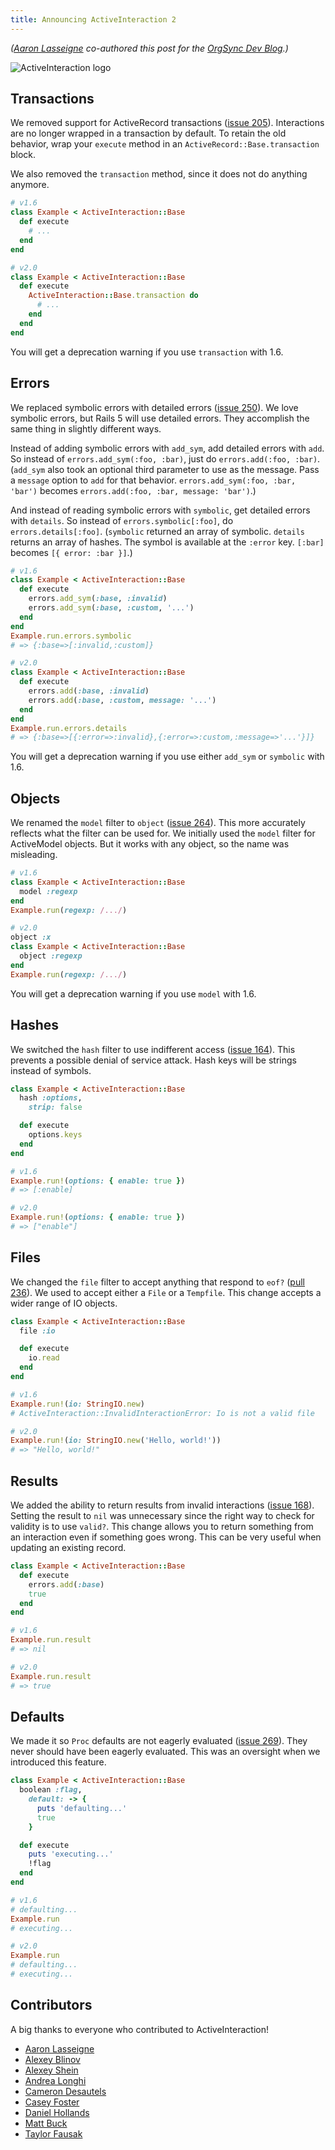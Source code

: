 ```yaml
---
title: Announcing ActiveInteraction 2
---
```


*([Aaron Lasseigne][] co-authored this post for the [OrgSync Dev Blog][].)*

![ActiveInteraction logo][]

## Transactions

We removed support for ActiveRecord transactions ([issue 205][]).
Interactions are no longer wrapped in a transaction by default.
To retain the old behavior,
wrap your `execute` method in an `ActiveRecord::Base.transaction` block.

We also removed the `transaction` method,
since it does not do anything anymore.

``` rb
# v1.6
class Example < ActiveInteraction::Base
  def execute
    # ...
  end
end

# v2.0
class Example < ActiveInteraction::Base
  def execute
    ActiveInteraction::Base.transaction do
      # ...
    end
  end
end
```

You will get a deprecation warning if you use `transaction` with 1.6.

## Errors

We replaced symbolic errors with detailed errors ([issue 250][]).
We love symbolic errors,
but Rails 5 will use detailed errors.
They accomplish the same thing in slightly different ways.

Instead of adding symbolic errors with `add_sym`,
add detailed errors with `add`.
So instead of `errors.add_sym(:foo, :bar)`,
just do `errors.add(:foo, :bar)`.
(`add_sym` also took an optional third parameter to use as the message.
Pass a `message` option to `add` for that behavior.
`errors.add_sym(:foo, :bar, 'bar')` becomes `errors.add(:foo, :bar, message: 'bar')`.)

And instead of reading symbolic errors with `symbolic`,
get detailed errors with `details`.
So instead of `errors.symbolic[:foo]`,
do `errors.details[:foo]`.
(`symbolic` returned an array of symbolic.
`details` returns an array of hashes.
The symbol is available at the `:error` key.
`[:bar]` becomes `[{ error: :bar }]`.)

``` rb
# v1.6
class Example < ActiveInteraction::Base
  def execute
    errors.add_sym(:base, :invalid)
    errors.add_sym(:base, :custom, '...')
  end
end
Example.run.errors.symbolic
# => {:base=>[:invalid,:custom]}

# v2.0
class Example < ActiveInteraction::Base
  def execute
    errors.add(:base, :invalid)
    errors.add(:base, :custom, message: '...')
  end
end
Example.run.errors.details
# => {:base=>[{:error=>:invalid},{:error=>:custom,:message=>'...'}]}
```

You will get a deprecation warning if you use either `add_sym` or `symbolic` with 1.6.

## Objects

We renamed the `model` filter to `object` ([issue 264][]).
This more accurately reflects what the filter can be used for.
We initially used the `model` filter for ActiveModel objects.
But it works with any object,
so the name was misleading.

``` rb
# v1.6
class Example < ActiveInteraction::Base
  model :regexp
end
Example.run(regexp: /.../)

# v2.0
object :x
class Example < ActiveInteraction::Base
  object :regexp
end
Example.run(regexp: /.../)
```

You will get a deprecation warning if you use `model` with 1.6.

## Hashes

We switched the `hash` filter to use indifferent access ([issue 164][]).
This prevents a possible denial of service attack.
Hash keys will be strings instead of symbols.

``` rb
class Example < ActiveInteraction::Base
  hash :options,
    strip: false

  def execute
    options.keys
  end
end

# v1.6
Example.run!(options: { enable: true })
# => [:enable]

# v2.0
Example.run!(options: { enable: true })
# => ["enable"]
```

## Files

We changed the `file` filter to accept anything that respond to `eof?` ([pull 236][]).
We used to accept either a `File` or a `Tempfile`.
This change accepts a wider range of IO objects.

``` rb
class Example < ActiveInteraction::Base
  file :io

  def execute
    io.read
  end
end

# v1.6
Example.run!(io: StringIO.new)
# ActiveInteraction::InvalidInteractionError: Io is not a valid file

# v2.0
Example.run!(io: StringIO.new('Hello, world!'))
# => "Hello, world!"
```

## Results

We added the ability to return results from invalid interactions ([issue 168][]).
Setting the result to `nil` was unnecessary since the right way to check for validity is to use `valid?`.
This change allows you to return something from an interaction even if something goes wrong.
This can be very useful when updating an existing record.

``` rb
class Example < ActiveInteraction::Base
  def execute
    errors.add(:base)
    true
  end
end

# v1.6
Example.run.result
# => nil

# v2.0
Example.run.result
# => true
```

## Defaults

We made it so `Proc` defaults are not eagerly evaluated ([issue 269][]).
They never should have been eagerly evaluated.
This was an oversight when we introduced this feature.

``` rb
class Example < ActiveInteraction::Base
  boolean :flag,
    default: -> {
      puts 'defaulting...'
      true
    }

  def execute
    puts 'executing...'
    !flag
  end
end

# v1.6
# defaulting...
Example.run
# executing...

# v2.0
Example.run
# defaulting...
# executing...
```

## Contributors

A big thanks to everyone who contributed to ActiveInteraction!

- [Aaron Lasseigne][]
- [Alexey Blinov][]
- [Alexey Shein][]
- [Andrea Longhi][]
- [Cameron Desautels][]
- [Casey Foster][]
- [Daniel Hollands][]
- [Matt Buck][]
- [Taylor Fausak][]

[aaron lasseigne]: http://aaronlasseigne.com
[orgsync dev blog]: http://devblog.orgsync.com/2015/05/07/TODO/
[activeinteraction logo]: /static/images/2015/05/07/active-interaction.svg
[issue 205]: https://github.com/orgsync/active_interaction/issues/205
[issue 250]: https://github.com/orgsync/active_interaction/issues/250
[issue 264]: https://github.com/orgsync/active_interaction/issues/264
[issue 164]: https://github.com/orgsync/active_interaction/issues/164
[pull 236]: https://github.com/orgsync/active_interaction/pull/236
[issue 168]: https://github.com/orgsync/active_interaction/issues/168
[issue 269]: https://github.com/orgsync/active_interaction/issues/269
[aaron lasseigne]: https://github.com/AaronLasseigne
[alexey blinov]: https://github.com/nilcolor
[alexey shein]: https://github.com/conf
[andrea longhi]: https://github.com/spaghetticode
[cameron desautels]: https://github.com/camdez
[casey foster]: https://github.com/caseywebdev
[daniel hollands]: https://github.com/LimeBlast
[matt buck]: https://github.com/techpeace
[taylor fausak]: https://github.com/tfausak
